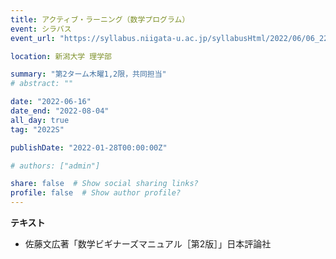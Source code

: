 ```yaml
---
title: アクティブ・ラーニング（数学プログラム）
event: シラバス
event_url: "https://syllabus.niigata-u.ac.jp/syllabusHtml/2022/06/06_222S0507_ja_JP.html"

location: 新潟大学 理学部

summary: "第2ターム木曜1,2限，共同担当"
# abstract: ""

date: "2022-06-16"
date_end: "2022-08-04"
all_day: true
tag: "2022S"

publishDate: "2022-01-28T00:00:00Z"

# authors: ["admin"]

share: false  # Show social sharing links?
profile: false  # Show author profile?
---
```

**テキスト**
- 佐藤文広著「数学ビギナーズマニュアル［第2版］」日本評論社
